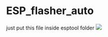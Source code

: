 # ESP_flasher_auto
just put this file inside esptool folder 
<img src="https://user-images.githubusercontent.com/63224226/148223615-75437c64-7ef6-4b07-90c0-fc55604a192f.png"/>
